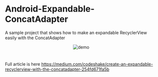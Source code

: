 # Android-Expandable-ConcatAdapter
A sample project that shows how to make an expandable RecyclerView easily with the ConcatAdapter

<div  align="center">
<img src="https://github.com/OHoussein/Android-Expandable-concatAdapter/blob/master/art/demo.gif?raw=true" alt="demo" align=center />
</div>

# 

Full article is here https://medium.com/codeshake/create-an-expandable-recyclerview-with-the-concatadapter-254fd671fa5b
